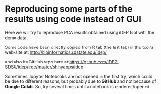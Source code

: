 # Reproducing some parts of the results using code instead of GUI

Here we will try to reproduce PCA results obtained using iDEP tool with the demo data.

Some code have been directly copied from R tab (the last tab) in the tool's web-site at: http://bioinformatics.sdstate.edu/idep/

and also its GitHub repo here at:https://github.com/iDEP-SDSU/idep/tree/master/shinyapps/idep 

Sometimes Jupyter Notebooks are not opened in the first try, which could be due to different reasons, but probably due to **GitHub** and not because of **Google Colab**. So, try several times until a notebook is rendered/opened.
